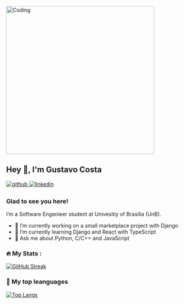 <img alt="Coding" width="400" src="https://media3.giphy.com/media/qgQUggAC3Pfv687qPC/giphy.gif">


## Hey 👋, I'm Gustavo Costa  

<a href="https://github.com/cwtshh" target="_blank">
<img src=https://img.shields.io/badge/github-%2324292e.svg?&style=for-the-badge&logo=github&logoColor=white alt=github style="margin-bottom: 5px;" />
</a>
<a href="https://linkedin.com/in/gustavo-costa-de-jesus-b418991ba" target="_blank">
<img src=https://img.shields.io/badge/linkedin-%231E77B5.svg?&style=for-the-badge&logo=linkedin&logoColor=white alt=linkedin style="margin-bottom: 5px;" />
</a>  

### Glad to see you here!  
I’m a Software Engenieer student at Univesitiy of Brasília (UnB).

- 🔭 I’m currently working on a small marketplace project with Django
- 🌱 I’m currently learning Django and React with TypeScript
- 💬 Ask me about Python, C/C++ and JavaScript


### :fire: My Stats :

[![GitHub Streak](http://github-readme-streak-stats.herokuapp.com?user=cwtshh&theme=radical&background=000000)](https://git.io/streak-stats)


### 👯 My top leanguages

[![Top Langs](https://github-readme-stats.vercel.app/api/top-langs/?username=cwtshh&layout=donut-vertical&hide=html,css&theme=radical)](https://github.com/anuraghazra/github-readme-stats)


<!--
**cwtshh/cwtshh** is a ✨ _special_ ✨ repository because its `README.md` (this file) appears on your GitHub profile.

Here are some ideas to get you started:

- 🔭 I’m currently working on ...
- 🌱 I’m currently learning ...
- 👯 I’m looking to collaborate on ...
- 🤔 I’m looking for help with ...
- 💬 Ask me about ...
- 📫 How to reach me: ...
- 😄 Pronouns: ...
- ⚡ Fun fact: ...
-->
